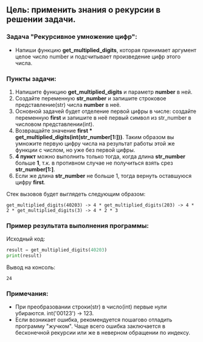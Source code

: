 ## Цель:  применить знания о рекурсии в решении задачи.


### Задача "Рекурсивное умножение цифр":
- Напиши функцию **get_multiplied_digits**, которая принимает аргумент целое число number и подсчитывает произведение цифр этого числа.

### Пункты задачи:
1. Напишите функцию **get_multiplied_digits** и параметр **number** в ней.
2. Создайте переменную **str_number** и запишите строковое представление(str) числа **number** в неё.
3. Основной задачей будет отделение первой цифры в числе: создайте переменную **first** и запишите в неё первый символ из str_number в числовом представлении(int).
4. Возвращайте значение **first * get_multiplied_digits(int(str_number[1:]))**. Таким образом вы умножите первую цифру числа на результат работы этой же функции с числом, но уже без первой цифры.
5. **4 пункт** можно выполнить только тогда, когда длина **str_number** больше **1**, т.к. в противном случае не получиться взять срез **str_number[1:]**.
6. Если же длина **str_number** не больше 1, тогда вернуть оставшуюся цифру **first**.
   
Стек вызовов будет выглядеть следующим образом:
```
get_multiplied_digits(40203) -> 4 * get_multiplied_digits(203) -> 4 * 2 * get_multiplied_digits(3) -> 4 * 2 * 3
```
### Пример результата выполнения программы:
Исходный код:
```python
result = get_multiplied_digits(40203)
print(result)
```
Вывод на консоль:
```
24
```
### Примечания:
- При преобразовании строки(str) в число(int) первые нули убираются. int('00123') -> 123.
- Если возникает ошибка, рекомендуется пошагово отладить программу "жучком". Чаще всего ошибка заключается в бесконечной рекурсии или же в неверном обращении по индексу.